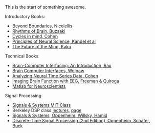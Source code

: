 This is the start of something awesome.

Introductory Books:
* [Beyond Boundaries, Nicolellis](http://www.amazon.com/Beyond-Boundaries-Neuroscience-Connecting-Machines/dp/1250002613)
* [Rhythms of Brain, Buzsaki](http://www.amazon.com/Rhythms-Brain-Gyorgy-Buzsaki/dp/0199828237)
* [Cycles in mind, Cohen](http://www.amazon.com/Cycles-mind-rhythms-control-perception-ebook/dp/B013ZI5AIA)
* [Principles of Neural Science, Kandel et al](http://www.amazon.com/Principles-Neural-Science-Eric-Kandel/dp/0838577016)
* [The Future of the Mind, Kaku](http://www.amazon.com/The-Future-Mind-Scientific-Understand/dp/038553082X)

Technical Books:
* [Brain-Computer Interfacing: An Introduction, Rao](http://www.amazon.com/Brain-Computer-Interfacing-Introduction-Rajesh-Rao/dp/0521769418)
* [Brain Computer Interfaces, Wolpaw](http://www.amazon.com/Brain-Computer-Interfaces-Principles-Jonathan-Wolpaw/dp/0195388852)
* [Analyzing Neural Time Series Data, Cohen](https://mitpress.mit.edu/books/analyzing-neural-time-series-data)
* [Imaging Brain Function with EEG, Freeman & Quiroga](http://www.springer.com/us/book/9781461449836)
* [Matlab for Neuroscientists](http://www.amazon.com/MATLAB-Neuroscientists-Introduction-Scientific-Computing/dp/0123745519)

Signal Processing:
* [Signals & Systems MIT Class](http://ocw.mit.edu/resources/res-6-007-signals-and-systems-spring-2011/)
* Berkeley DSP class [lectures](https://www.youtube.com/watch?v=6_-ljdxjwac&list=PL-XXv-cvA_iCUQkarn2fxB3NggnPF_dob), [page](https://inst.eecs.berkeley.edu/~ee123/sp15/)
* [Signals & Systems, Oppenheim, Willsky, Hamid](http://www.amazon.com/Signals-Systems-Edition-Alan-Oppenheim/dp/0138147574)
* [Discrete-Time Signal Processing (2nd Edition), Oppenheim, Schafer, Buck](http://www.amazon.com/Discrete-Time-Signal-Processing-Edition-Prentice-Hall/dp/0137549202)


